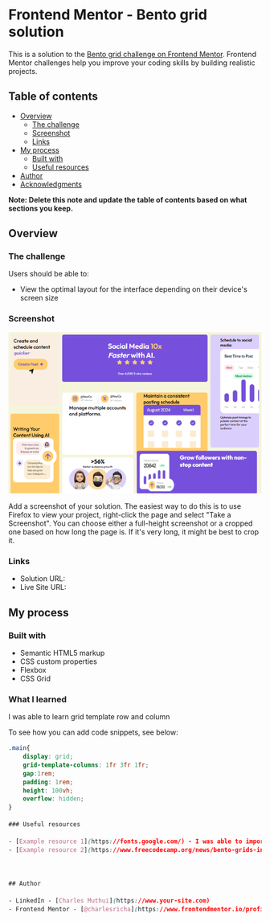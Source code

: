 # Frontend Mentor - Bento grid solution

This is a solution to the [Bento grid challenge on Frontend Mentor](https://www.frontendmentor.io/challenges/bento-grid-RMydElrlOj). Frontend Mentor challenges help you improve your coding skills by building realistic projects. 

## Table of contents

- [Overview](#overview)
  - [The challenge](#the-challenge)
  - [Screenshot](#screenshot)
  - [Links](#links)
- [My process](#my-process)
  - [Built with](#built-with)
  - [Useful resources](#useful-resources)
- [Author](#author)
- [Acknowledgments](#acknowledgments)

**Note: Delete this note and update the table of contents based on what sections you keep.**

## Overview

### The challenge

Users should be able to:

- View the optimal layout for the interface depending on their device's screen size

### Screenshot

![](/screenshot.png)

Add a screenshot of your solution. The easiest way to do this is to use Firefox to view your project, right-click the page and select "Take a Screenshot". You can choose either a full-height screenshot or a cropped one based on how long the page is. If it's very long, it might be best to crop it.



### Links

- Solution URL: [](https://github.com/charlesricha/Bento-Grid.git)
- Live Site URL: [](https://charlesricha.github.io/Bento-Grid/)


## My process

### Built with

- Semantic HTML5 markup
- CSS custom properties
- Flexbox
- CSS Grid

### What I learned

I was able to learn grid template row and column

To see how you can add code snippets, see below:


```css
.main{
    display: grid;
    grid-template-columns: 1fr 3fr 1fr;
    gap:1rem;
    padding: 1rem;
    height: 100vh;
    overflow: hidden;
}

### Useful resources

- [Example resource 1](https://fonts.google.com/) - I was able to import fonts from google fonts.
- [Example resource 2](https://www.freecodecamp.org/news/bento-grids-in-web-design/) - This is an amazing article which helped me finally understand bento grid. It explains the origin of bento grid and also guides you on how to start your project I'd recommend it to anyone still learning this concept.



## Author

- LinkedIn - [Charles Muthui](https://www.your-site.com)
- Frontend Mentor - [@charlesricha](https://www.frontendmentor.io/profile/charlesricha)




